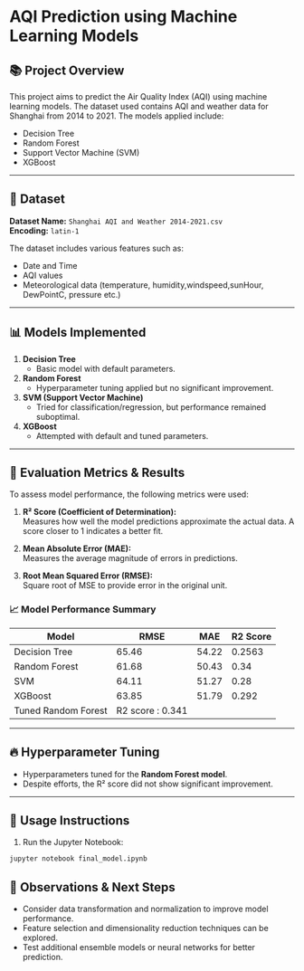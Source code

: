 # AQI Prediction using Machine Learning Models

## 📚 Project Overview
This project aims to predict the Air Quality Index (AQI) using machine learning models. The dataset used contains AQI and weather data for Shanghai from 2014 to 2021. The models applied include:
- Decision Tree
- Random Forest
- Support Vector Machine (SVM)
- XGBoost

---

## 📂 Dataset
**Dataset Name:** `Shanghai AQI and Weather 2014-2021.csv`  
**Encoding:** `latin-1`

The dataset includes various features such as:
- Date and Time
- AQI values
- Meteorological data (temperature, humidity,windspeed,sunHour,	DewPointC, pressure etc.)

---

## 📊 Models Implemented
1. **Decision Tree**
   - Basic model with default parameters.
2. **Random Forest**
   - Hyperparameter tuning applied but no significant improvement.
3. **SVM (Support Vector Machine)**
   - Tried for classification/regression, but performance remained suboptimal.
4. **XGBoost**
   - Attempted with default and tuned parameters.

---

## 📏 Evaluation Metrics & Results
To assess model performance, the following metrics were used:

1. **R² Score (Coefficient of Determination):**  
   Measures how well the model predictions approximate the actual data. A score closer to 1 indicates a better fit.

2. **Mean Absolute Error (MAE):**  
   Measures the average magnitude of errors in predictions.

3. **Root Mean Squared Error (RMSE):**  
   Square root of MSE to provide error in the original unit.

### 📈 Model Performance Summary
| Model                  | RMSE   | MAE   | R2 Score |
|------------------------|--------|-------|----------|
| Decision Tree          | 65.46  | 54.22 | 0.2563   |
| Random Forest          | 61.68  | 50.43 | 0.34     |
| SVM                    | 64.11  | 51.27 | 0.28     |
| XGBoost                | 63.85  | 51.79 | 0.292    |
| Tuned Random Forest    |R2 score : 0.341 |
---

## 🔥 Hyperparameter Tuning
- Hyperparameters tuned for the **Random Forest model**.
- Despite efforts, the R² score did not show significant improvement.

---

## 🚀 Usage Instructions
1. Run the Jupyter Notebook:
```bash
jupyter notebook final_model.ipynb
```
## 🔎 Observations & Next Steps
- Consider data transformation and normalization to improve model performance.
- Feature selection and dimensionality reduction techniques can be explored.
- Test additional ensemble models or neural networks for better prediction.
